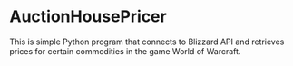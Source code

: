 # AuctionHousePricer

This is simple Python program that connects to Blizzard API and retrieves prices for certain commodities in the game World of Warcraft.

